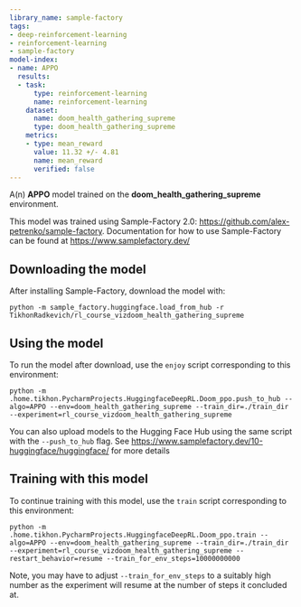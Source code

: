 ```yaml
---
library_name: sample-factory
tags:
- deep-reinforcement-learning
- reinforcement-learning
- sample-factory
model-index:
- name: APPO
  results:
  - task:
      type: reinforcement-learning
      name: reinforcement-learning
    dataset:
      name: doom_health_gathering_supreme
      type: doom_health_gathering_supreme
    metrics:
    - type: mean_reward
      value: 11.32 +/- 4.81
      name: mean_reward
      verified: false
---
```


A(n) **APPO** model trained on the **doom_health_gathering_supreme** environment.

This model was trained using Sample-Factory 2.0: https://github.com/alex-petrenko/sample-factory.
Documentation for how to use Sample-Factory can be found at https://www.samplefactory.dev/


## Downloading the model

After installing Sample-Factory, download the model with:
```
python -m sample_factory.huggingface.load_from_hub -r TikhonRadkevich/rl_course_vizdoom_health_gathering_supreme
```

    
## Using the model

To run the model after download, use the `enjoy` script corresponding to this environment:
```
python -m .home.tikhon.PycharmProjects.HuggingfaceDeepRL.Doom_ppo.push_to_hub --algo=APPO --env=doom_health_gathering_supreme --train_dir=./train_dir --experiment=rl_course_vizdoom_health_gathering_supreme
```


You can also upload models to the Hugging Face Hub using the same script with the `--push_to_hub` flag.
See https://www.samplefactory.dev/10-huggingface/huggingface/ for more details
        
## Training with this model

To continue training with this model, use the `train` script corresponding to this environment:
```
python -m .home.tikhon.PycharmProjects.HuggingfaceDeepRL.Doom_ppo.train --algo=APPO --env=doom_health_gathering_supreme --train_dir=./train_dir --experiment=rl_course_vizdoom_health_gathering_supreme --restart_behavior=resume --train_for_env_steps=10000000000
```

Note, you may have to adjust `--train_for_env_steps` to a suitably high number as the experiment will resume at the number of steps it concluded at.
        